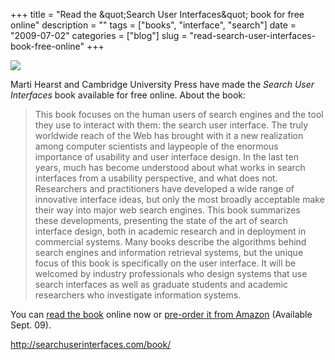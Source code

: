 +++
title = "Read the &amp;quot;Search User Interfaces&amp;quot; book for free online"
description = ""
tags = ["books", "interface", "search"]
date = "2009-07-02"
categories = ["blog"]
slug = "read-search-user-interfaces-book-free-online"
+++



  <div class="notebook-screenshot"><a href="http://searchuserinterfaces.com/book/"><img src="//konigi.com/media/bluga/wt4a4c8795c9b21.jpg"/></a></div><p>Marti Hearst and Cambridge University Press have made the <em>Search User Interfaces</em> book available for free online. About the book:</p>
<blockquote><p>This book focuses on the human users of search engines and the tool they use to interact with them: the search user interface. The truly worldwide reach of the Web has brought with it a new realization among computer scientists and laypeople of the enormous importance of usability and user interface design. In the last ten years, much has become understood about what works in search interfaces from a usability perspective, and what does not. Researchers and practitioners have developed a wide range of innovative interface ideas, but only the most broadly acceptable make their way into major web search engines. This book summarizes these developments, presenting the state of the art of search interface design, both in academic research and in deployment in commercial systems. Many books describe the algorithms behind search engines and information retrieval systems, but the unique focus of this book is specifically on the user interface. It will be welcomed by industry professionals who design systems that use search interfaces as well as graduate students and academic researchers who investigate information systems. </p></blockquote>
<p>You can <a href="http://searchuserinterfaces.com/book/">read the book</a> online now or <a href="http://www.amazon.com/Search-User-Interfaces-Marti-Hearst/dp/0521113792/ref=sr_1_1?ie=UTF8&amp;s=books&amp;qid=1244721779&amp;sr=8-1">pre-order it from Amazon</a> (Available Sept. 09).</p>
    
  <a href="http://searchuserinterfaces.com/book/">http://searchuserinterfaces.com/book/</a>
